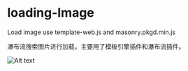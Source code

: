 # loading-Image

Load image use template-web.js and masonry.pkgd.min.js

瀑布流搜索图片进行加载，主要用了模板引擎插件和瀑布流插件。

![Alt text](https://github.com/cao-lianhui/loading-Image/edit/master/image/masonry.gif)
